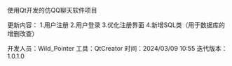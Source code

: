 使用Qt开发的仿QQ聊天软件项目

更新内容： 
    1.用户注册 
    2.用户登录 
    3.优化注册界面 
    4.新增SQL类（用于数据库的增删改查）

开发人员：Wild_Pointer 
工具：QtCreator 
时间：2024/03/09 10:55 
迭代版本：1.0.1.0